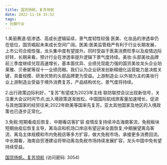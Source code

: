 ```yaml
---
title: 国货扬帆，复苏领航
date: 2022-11-16 15:52
tags:
- 社服行业 
---
```

1.美丽赛道:低渗透、高成长逻辑延续，景气度韧性较强
医美、化妆品的渗透率仍在低位，国货崛起未来成长空间广阔。医美:医美监管趋严有利于行业长期发展，上市公司合规性强，龙头集中度有望提升。同时受益于医美消费旺季以及疫情边际好转，长期来看，预计行业在渗透率提升逻辑下景气度持续。美妆:头部美妆品牌前三季度继续兑现高速增长，基本面优异、业绩兑现能力强的国货美妆龙头企业珀莱雅、贝泰妮等双十一业绩亮眼。我们认为企业研发创新精细化运营能力是决胜关键，具备规模、研发优势的头部品牌更为受益。上游制造业:以外销为主的美妆行业上游制造业受益于境外消费复苏，产品结构优化，景气度将持续。
<!-- more -->
2.出行政策边际利好，“复苏”有望成为2023年主线
联防联控会议出现新信号，关注重大会议时间节点;出入境政策逐渐放松，中国国际航线旅客量加速增长，促进与其他国家的经贸往来;2022年欧美等国率先复苏，亚太其他国家及地区的入境政策也已逐步正常化。

3.免税:短期看疫后恢复、中期看店客扩容
疫情反复持续冲击海南客流，免税板块短期由疫后恢复主导，离岛店和机场口岸店有望迎来全面恢复;中期展望离岛客流、离岛主体规模和市内免税店等多方扩容，做大免税市场，承接更多消费回流。中长期看，海南自贸港建设将带动离岛免税市场持续发展扩容，龙头中国中免有望持续受益。

[国货扬帆，复苏领航](https://url12.ctfile.com/f/3948612-724527667-5dd0ed?p=3054)
(访问密码: 3054)



